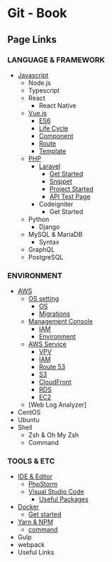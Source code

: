# Git - Book

## Page Links

### LANGUAGE & FRAMEWORK

* [Javascript](https://ocaso.gitbook.io/infodoc/language-and-framework/javascript)
  * Node.js
  * Typescript
  * React
    * React Native
  * [Vue.js](https://ocaso.gitbook.io/infodoc/language-and-framework/javascript/vue.js)
    * [ES6](https://ocaso.gitbook.io/infodoc/language-and-framework/javascript/vue.js/es6)
    * [Life Cycle](https://ocaso.gitbook.io/infodoc/language-and-framework/javascript/vue.js/life-cycle)
    * [Component](https://ocaso.gitbook.io/infodoc/language-and-framework/javascript/vue.js/component)
    * [Route](https://ocaso.gitbook.io/infodoc/language-and-framework/javascript/vue.js/route)
    * [Template](https://ocaso.gitbook.io/infodoc/language-and-framework/javascript/vue.js/template)
  * [PHP](https://ocaso.gitbook.io/infodoc/language-and-framework/php)
    * [Laravel](https://ocaso.gitbook.io/infodoc/language-and-framework/php/laravel)
      * [Get Started](https://ocaso.gitbook.io/infodoc/language-and-framework/php/laravel/get-started)
      * [Snippet](https://ocaso.gitbook.io/infodoc/language-and-framework/php/laravel/snippet)
      * [Project Started](https://ocaso.gitbook.io/infodoc/language-and-framework/php/laravel/project-started)
      * [API Test Page](https://ocaso.gitbook.io/infodoc/language-and-framework/php/laravel/api-test-page)
    * Codeigniter
      * Get Started
  * Python
    * Django
  * MySQL & MariaDB
    * Syntax
  * GraphQL
  * PostgreSQL 

### ENVIRONMENT

* [AWS](https://ocaso.gitbook.io/infodoc/environment/aws)
  * [OS setting](https://docs.devvisdom.com/environment/aws/os)
    * [OS](https://docs.devvisdom.com/environment/aws/os/centos)
    * [Migrations](https://docs.devvisdom.com/environment/aws/os/migrations)
  * [Management Console](https://docs.devvisdom.com/environment/aws/management-console)
    * [IAM](https://docs.devvisdom.com/environment/aws/management-console/iam)
    * [Environment](https://docs.devvisdom.com/environment/aws/management-console/environment)
  * [AWS Service](https://docs.devvisdom.com/environment/aws/aws-service)
    * [VPV](https://docs.devvisdom.com/environment/aws/aws-service/vpc)
    * [IAM](https://docs.devvisdom.com/environment/aws/aws-service/iam)
    * [Route 53](https://docs.devvisdom.com/environment/aws/aws-service/route-53)
    * [S3](https://docs.devvisdom.com/environment/aws/aws-service/s3)
    * [CloudFront](https://docs.devvisdom.com/environment/aws/aws-service/cloudfront)
    * [RDS](https://docs.devvisdom.com/environment/aws/aws-service/rds)
    * [EC2](https://docs.devvisdom.com/environment/aws/aws-service/ec2)
  * \[Web Log Analyzer\]
* CentOS
* Ubuntu
* Shell
  * Zsh & Oh My Zsh
  * Command

### TOOLS & ETC

* [IDE & Editor](https://ocaso.gitbook.io/infodoc/tools-and-etc/ide-and-editor)
  * [PhpStorm](https://ocaso.gitbook.io/infodoc/tools-and-etc/ide-and-editor/phpstorm)
  * [Visual Studio Code](https://ocaso.gitbook.io/infodoc/tools-and-etc/ide-and-editor/visual-studio-code)
    * [Useful Packages](https://ocaso.gitbook.io/infodoc/tools-and-etc/ide-and-editor/visual-studio-code/useful-packages)
* [Docker](https://ocaso.gitbook.io/infodoc/tools-and-etc/docker)
  * [Get started](https://ocaso.gitbook.io/infodoc/tools-and-etc/docker/docker)
* [Yarn & NPM](https://ocaso.gitbook.io/infodoc/tools-and-etc/yarn-and-npm)
  * [command](https://ocaso.gitbook.io/infodoc/tools-and-etc/yarn-and-npm/command)
* Gulp
* webpack
* Useful Links

